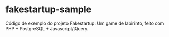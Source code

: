 # fakestartup-sample

Código de exemplo do projeto Fakestartup: Um game de labirinto, feito com PHP + PostgreSQL + Javascript/jQuery.


